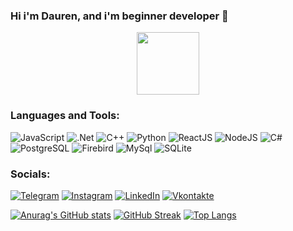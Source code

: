 ### Hi i'm Dauren, and i'm beginner developer 👋

<div id="header" align="center">
  <img src="https://media.giphy.com/media/M9gbBd9nbDrOTu1Mqx/giphy.gif" width="100"/>
</div>

### Languages and Tools:
![JavaScript](https://img.shields.io/badge/-JavaScript-090909?style=for-the-badge&logo=JavaScript&logoColor=E9D54D)
![.Net](https://img.shields.io/badge/.NET-5C2D91?style=for-the-badge&logo=.net&logoColor=E5D3FF)
![C++](https://img.shields.io/badge/C-00599C?style=for-the-badge&logo=C%2b%2b&logoColor=6296CC)
![Python](https://img.shields.io/badge/Python-14354C?style=for-the-badge&logo=python)
![ReactJS](https://img.shields.io/badge/React-20232A?style=for-the-badge&logo=react)
![NodeJS](https://img.shields.io/badge/-NodeJS-090909?style=for-the-badge&logo=node.js)
![C#](https://img.shields.io/badge/C%23-239120?style=for-the-badge&logo=c-sharp)
![PostgreSQL](https://img.shields.io/badge/PostgreSQL-316192?style=for-the-badge&logo=PostgreSQL)
![Firebird](https://img.shields.io/badge/-Firebird-090909?style=for-the-badge&logo=Firebird)
![MySql](https://img.shields.io/badge/MySQL-00000F?style=for-the-badge&logo=MySql)
![SQLite](https://img.shields.io/badge/SQLite-07405E?style=for-the-badge&logo=sqlite)


### Socials:
[![Telegram](https://img.shields.io/badge/-Telegram-090909?style=for-the-badge&logo=telegram&logoColor=27A0D9)](https://t.me/tidpit2)
[![Instagram](https://img.shields.io/badge/-Instagram-090909?style=for-the-badge&logo=instagram&logoColor=B4068E)](https://www.instagram.com/elewlian)
[![LinkedIn](https://img.shields.io/badge/-LinkedIn-090909?style=for-the-badge&logo=linkedin&logoColor=007BB6)](https://www.linkedin.com/in/tidmid2)
[![Vkontakte](https://img.shields.io/badge/-Vkontakte-090909?style=for-the-badge&logo=Vk&logoColor=4F7DB3)](https://vk.com/tidmid2)

[![Anurag's GitHub stats](https://github-readme-stats.vercel.app/api?username=tidmid2&theme=dark)](https://github.com/tidmid2/github-readme-stats)
[![GitHub Streak](https://streak-stats.demolab.com?user=tidmid2&theme=dark&hide_border=true)](https://git.io/streak-stats)
[![Top Langs](https://github-readme-stats.vercel.app/api/top-langs/?username=tidmid2&layout=compact&theme=vision-friendly-dark)](https://github.com/tidmid2/github-readme-stats)
